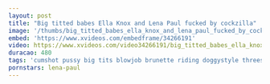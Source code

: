 ```yaml
---
layout: post
title: "Big titted babes Ella Knox and Lena Paul fucked by cockzilla"
image: '/thumbs/big_titted_babes_ella_knox_and_lena_paul_fucked_by_cockzilla.jpg'
embed: 'https://www.xvideos.com/embedframe/34266191'
video: https://www.xvideos.com/video34266191/big_titted_babes_ella_knox_and_lena_paul_fucked_by_cockzilla
duracao: 480
tags: 'cumshot pussy big tits blowjob brunette riding doggystyle threesome hairy cowgirl dick missionary knox lena paul ella sharingmybf'
pornstars: lena-paul
---
```

